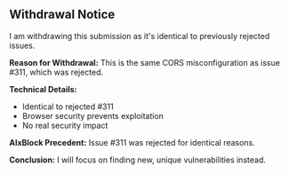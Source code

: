 ## Withdrawal Notice

I am withdrawing this submission as it's identical to previously rejected issues.

**Reason for Withdrawal:**
This is the same CORS misconfiguration as issue #311, which was rejected.

**Technical Details:**
- Identical to rejected #311
- Browser security prevents exploitation
- No real security impact

**AIxBlock Precedent:**
Issue #311 was rejected for identical reasons.

**Conclusion:**
I will focus on finding new, unique vulnerabilities instead.
